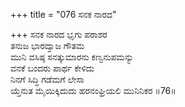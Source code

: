 +++
title = "076 ಸನಕ ನಾರದ"

+++
ಸನಕ ನಾರದ ಭೃಗು ಪರಾಶರ  
ತನುಜ ಭಾರದ್ವಾಜ ಗೌತಮ  
ಮುನಿ ವಸಿಷ್ಠ ಸನತ್ಕುಮಾರನು ಕಣ್ವನುಪಮನ್ಯು   
ವನಕೆ ಬಂದರು ಪಾರ್ಥ ಕೇಳಿದು  
ನಿನಗೆ ಸಿದ್ಧಿ ಗಡೆಮಗೆ ಲೇಸಾ  
ಯ್ತೆನುತ ಮೈಯಿಕ್ಕಿದುದು ಹರನಂಘ್ರಿಯಲಿ ಮುನಿನಿಕರ      ॥76॥